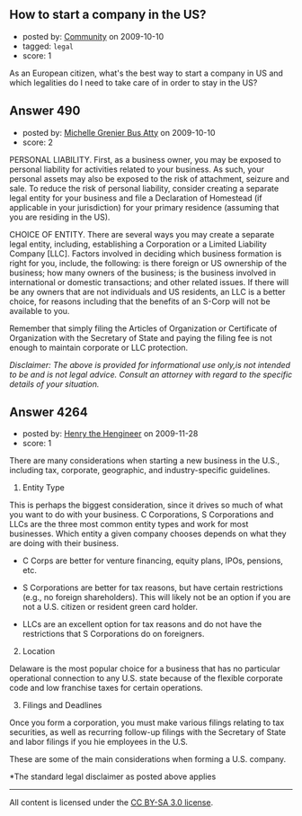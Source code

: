 ## How to start a company in the US?

- posted by: [Community](https://stackexchange.com/users/-1/-1-community) on 2009-10-10
- tagged: `legal`
- score: 1

As an European citizen, what's the best way to start a company in US and which legalities do I need to take care of in order to stay in the US?


## Answer 490

- posted by: [Michelle Grenier Bus Atty](https://stackexchange.com/users/-1/361-michelle-grenier-bus-atty) on 2009-10-10
- score: 2

PERSONAL LIABILITY. First, as a business owner, you may be exposed to personal liability for activities related to your business. As such, your personal assets may also be exposed to the risk of attachment, seizure and sale. To reduce the risk of personal liability, consider creating a separate legal entity for your business and file a Declaration of Homestead (if applicable in your jurisdiction) for your primary residence (assuming that you are residing in the US).

CHOICE OF ENTITY. There are several ways you may create a separate legal entity, including, establishing a Corporation or a Limited Liability Company [LLC]. Factors involved in deciding which business formation is right for you, include, the following: is there foreign or US ownership of the business; how many owners of the business; is the business involved in international or domestic transactions; and other related issues.  If there will be any owners that are not individuals and US residents, an LLC is a better choice, for reasons including that the benefits of an S-Corp will not be available to you.

Remember that simply filing the Articles of Organization or Certificate of Organization with the Secretary of State and paying the filing fee is not enough to maintain corporate or LLC protection. 

*Disclaimer: The above is provided for informational use only,is not intended to be and is not legal advice. Consult an attorney with regard to the specific details of your situation.*



## Answer 4264

- posted by: [Henry the Hengineer](https://stackexchange.com/users/-1/1692-henry-the-hengineer) on 2009-11-28
- score: 1

There are many considerations when starting a new business in the U.S., including tax, corporate, geographic, and industry-specific guidelines.

1) Entity Type

This is perhaps the biggest consideration, since it drives so much of what you want to do with your business. C Corporations, S Corporations and LLCs are the three most common entity types and work for most businesses. Which entity a given company chooses depends on what they are doing with their business.

- C Corps are better for venture financing, equity plans, IPOs, pensions, etc.

- S Corporations are better for tax reasons, but have certain restrictions (e.g., no foreign shareholders). This will likely not be an option if you are not a U.S. citizen or resident green card holder.

- LLCs are an excellent option for tax reasons and do not have the restrictions that S Corporations do on foreigners.

2) Location

Delaware is the most popular choice for a business that has no particular operational connection to any U.S. state because of the flexible corporate code and low franchise taxes for certain operations.

3) Filings and Deadlines

Once you form a corporation, you must make various filings relating to tax securities, as well as recurring follow-up filings with the Secretary of State and labor filings if you hie employees in the U.S.

These are some of the main considerations when forming a U.S. company.


*The standard legal disclaimer as posted above applies



---

All content is licensed under the [CC BY-SA 3.0 license](https://creativecommons.org/licenses/by-sa/3.0/).
